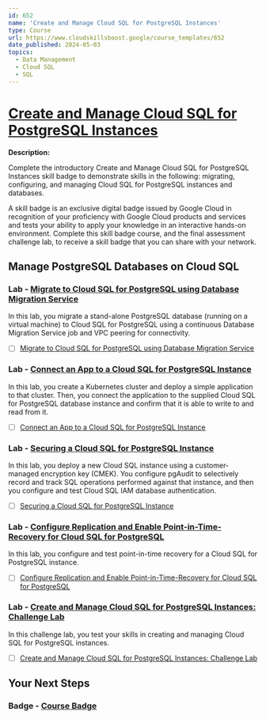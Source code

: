 ```yaml
---
id: 652
name: 'Create and Manage Cloud SQL for PostgreSQL Instances'
type: Course
url: https://www.cloudskillsboost.google/course_templates/652
date_published: 2024-05-03
topics:
  - Data Management
  - Cloud SQL
  - SQL
---
```


# [Create and Manage Cloud SQL for PostgreSQL Instances](https://www.cloudskillsboost.google/course_templates/652)

**Description:**

Complete the introductory Create and Manage Cloud SQL for PostgreSQL Instances skill badge to demonstrate skills in the following: migrating, configuring, and managing Cloud SQL for PostgreSQL instances and databases.

A skill badge is an exclusive digital badge issued by Google Cloud in recognition of your proficiency with Google Cloud products and services and tests your ability to apply your knowledge in an interactive hands-on environment. Complete this skill badge course, and the final assessment challenge lab, to receive a skill badge that you can share with your network.

## Manage PostgreSQL Databases on Cloud SQL

### Lab - [Migrate to Cloud SQL for PostgreSQL using Database Migration Service](https://www.cloudskillsboost.google/course_templates/652/labs/471756)

In this lab, you migrate a stand-alone PostgreSQL database (running on a virtual machine) to Cloud SQL for PostgreSQL using a continuous Database Migration Service job and VPC peering for connectivity.

* [ ] [Migrate to Cloud SQL for PostgreSQL using Database Migration Service](../labs/Migrate-to-Cloud-SQL-for-PostgreSQL-using-Database-Migration-Service.md)

### Lab - [Connect an App to a Cloud SQL for PostgreSQL Instance](https://www.cloudskillsboost.google/course_templates/652/labs/471757)

In this lab, you create a Kubernetes cluster and deploy a simple application to that cluster. Then, you connect the application to the supplied Cloud SQL for PostgreSQL database instance and confirm that it is able to write to and read from it.

* [ ] [Connect an App to a Cloud SQL for PostgreSQL Instance](../labs/Connect-an-App-to-a-Cloud-SQL-for-PostgreSQL-Instance.md)

### Lab - [Securing a Cloud SQL for PostgreSQL Instance](https://www.cloudskillsboost.google/course_templates/652/labs/471758)

In this lab, you deploy a new Cloud SQL instance using a customer-managed encryption key (CMEK). You configure pgAudit to selectively record and track SQL operations performed against that instance, and then you configure and test Cloud SQL IAM database authentication.

* [ ] [Securing a Cloud SQL for PostgreSQL Instance](../labs/Securing-a-Cloud-SQL-for-PostgreSQL-Instance.md)

### Lab - [Configure Replication and Enable Point-in-Time-Recovery for Cloud SQL for PostgreSQL](https://www.cloudskillsboost.google/course_templates/652/labs/471759)

In this lab, you configure and test point-in-time recovery for a Cloud SQL for PostgreSQL instance.

* [ ] [Configure Replication and Enable Point-in-Time-Recovery for Cloud SQL for PostgreSQL](../labs/Configure-Replication-and-Enable-Point-in-Time-Recovery-for-Cloud-SQL-for-PostgreSQL.md)

### Lab - [Create and Manage Cloud SQL for PostgreSQL Instances: Challenge Lab](https://www.cloudskillsboost.google/course_templates/652/labs/471760)

In this challenge lab, you test your skills in creating and managing Cloud SQL for PostgreSQL instances.

* [ ] [Create and Manage Cloud SQL for PostgreSQL Instances: Challenge Lab](../labs/Create-and-Manage-Cloud-SQL-for-PostgreSQL-Instances-Challenge-Lab.md)

## Your Next Steps

### Badge - [Course Badge](https://www.cloudskillsboost.google)
